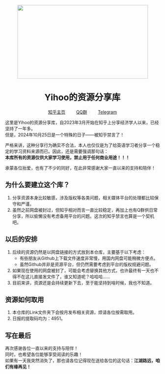 <div align="center">

<img src="https://images.ctfassets.net/2h5kbjx7tvqe/7GYxMLXCJQz4mk8kegaRPA/61aea76716f0ef047632da59c9214d7c/The-Economist.jpg" width="425" height="240"><br>

<h1>Yihoo的资源分享库</h1>

[知乎主页](https://www.zhihu.com/people/yihoo_CC "谁知道哪天又暴毙呢？")&nbsp;&nbsp;&nbsp;&nbsp;&nbsp;&nbsp;&nbsp;&nbsp; [QQ群](https://qm.qq.com/q/2rfvhGFwhu)&nbsp;&nbsp;&nbsp;&nbsp;&nbsp;&nbsp;&nbsp;&nbsp; [Telegram](https://t.me/+EMq1Siwkhjc2ZGU1) <br>

</div>

<p>这里是Yihoo的资源分享库，自2023年3月开始在知乎上分享经济学人以来，已经坚持了一年多。<br>但是，2024年10月25日是一个特殊的日子——被知乎禁言了！</p>
<p>严格来讲，这种分享行为确实不合法，本人也仅仅是为了给英语学习者分享一个稳定的学习资料来源而已。因此，还是需要强调那句话：<br><b>本库所有的资源仅供大家学习使用，禁止用于任何商业用途！！！</b></p>
<p>承蒙各位抬爱，也有了不少的同好，在此非常感谢大家一直以来的支持和陪伴！</p>

## 为什么要建立这个库？

1. 分享资源本身比较敏感，涉及版权等各类问题，相关媒体平台的处理都比较保守和严谨。<br>
2. 虽然之前网盘被封过，但知乎相对而言一直比较稳定，再加上也有Q群供日常分享，所以偷懒没有考虑备用平台的问题。这次的知乎禁言也算是一个契机吧。<br>

## 以后的安排

1. 后续的资源仍然是以网盘链接的方式放到本仓库，主要基于以下考虑：<br>
    - 有些朋友从Github上下载文件速度非常慢，用国内网盘可能稍微方便点。<br>
    - 虽然Github并非是资源平台，但仍然需要考虑到平台的版权规避问题。<br>
2. 如果现在使用的网盘被封了，可能会考虑替换其他方式，也许最终有一天也不得不在这儿直接发文件了，谁又知道呢？哈哈哈……<br>
3. 目前来讲，资源还是会持续更新下去，至于能坚持到啥时候，我也不知道。<br>

## 资源如何取用

1. 本仓库的Link文件夹下会按月发布相关资源，烦请各位按需取用。<br>
2. 日报的提取码均为：4951。<br>

## 写在最后

再次感谢各位一直以来的支持与陪伴！<br>
同时，也希望各位能够享受阅读的乐趣！<br>
如果有一天我突然消失了，那也请各位记得现在送给各位的这句话：**江湖路远，咱们有缘再见！**
